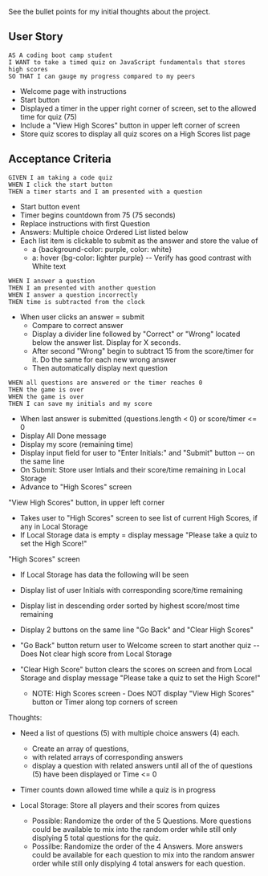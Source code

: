 See the bullet points for my initial thoughts about the project.

## User Story

```
AS A coding boot camp student
I WANT to take a timed quiz on JavaScript fundamentals that stores high scores
SO THAT I can gauge my progress compared to my peers
```

- Welcome page with instructions
- Start button
- Displayed a timer in the upper right corner of screen, set to the allowed time for quiz (75)
- Include a "View High Scores" button in upper left corner of screen
- Store quiz scores to display all quiz scores on a High Scores list page

## Acceptance Criteria

```
GIVEN I am taking a code quiz
WHEN I click the start button
THEN a timer starts and I am presented with a question
```

- Start button event
- Timer begins countdown from 75 (75 seconds)
- Replace instructions with first Question
- Answers: Multiple choice Ordered List listed below
- Each list item is clickable to submit as the answer and store the value of
  - a {background-color: purple, color: white}
  - a: hover {bg-color: lighter purple} -- Verify has good contrast with White text

```
WHEN I answer a question
THEN I am presented with another question
WHEN I answer a question incorrectly
THEN time is subtracted from the clock

```

- When user clicks an answer = submit
  - Compare to correct answer
  - Display a divider line followed by "Correct" or "Wrong" located below the answer list. Display for X seconds.
  - After second "Wrong" begin to subtract 15 from the score/timer for it. Do the same for each new wrong answer
  - Then automatically display next question

```
WHEN all questions are answered or the timer reaches 0
THEN the game is over
WHEN the game is over
THEN I can save my initials and my score
```

- When last answer is submitted (questions.length < 0) or score/timer <= 0
- Display All Done message
- Display my score (remaining time)
- Display input field for user to "Enter Initials:" and "Submit" button -- on the same line
- On Submit: Store user Intials and their score/time remaining in Local Storage
- Advance to "High Scores" screen

"View High Scores" button, in upper left corner

- Takes user to "High Scores" screen to see list of current High Scores, if any in Local Storage
- If Local Storage data is empty = display message "Please take a quiz to set the High Score!"

"High Scores" screen

- If Local Storage has data the following will be seen
- Display list of user Initials with corresponding score/time remaining
- Display list in descending order sorted by highest score/most time remaining
- Display 2 buttons on the same line "Go Back" and "Clear High Scores"
- "Go Back" button return user to Welcome screen to start another quiz -- Does Not clear high score from Local Storage
- "Clear High Score" button clears the scores on screen and from Local Storage and display message "Please take a quiz to set the High Score!"

  - NOTE: High Scores screen - Does NOT display "View High Scores" button or Timer along top corners of screen

Thoughts:

- Need a list of questions (5) with multiple choice answers (4) each.
  - Create an array of questions,
  - with related arrays of corresponding answers
  - display a question with related answers until all of the of questions (5) have been displayed or Time <= 0
- Timer counts down allowed time while a quiz is in progress
- Local Storage: Store all players and their scores from quizes

  - Possible: Randomize the order of the 5 Questions. More questions could be available to mix into the random order while still only displying 5 total questions for the quiz.
  - Possilbe: Randomize the order of the 4 Answers. More answers could be available for each question to mix into the random answer order while still only displying 4 total answers for each question.
